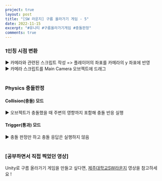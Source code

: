 ```yaml
---
project: true
layout: post
title: "[SW 라운지] 구름 올라가기 게임 - 5"
date: 2022-11-15
excerpt: "#유니티 #구름올라가기게임 #충돌판정"
comments: true
---
```


### 1인칭 시점 변환 <br>
▶️ 카메라와 관련된 스크립트 작성 => 플레이어의 좌표를 카메라의 y 좌표에 반영 <br>
▶️ 카메라 스크립트를 Main Camera 오브젝트에 드래그 <br>
<br>
### Physics 충돌판정<br>
#### Collision(충돌) 모드
▶️ 오브젝트가 충돌했을 때 주변의 영향까지 포함해 충돌 반응 실행 <br>
#### Trigger(통과) 모드
▶️ 충돌 판정만 하고 충돌 응답은 실행하지 않음 <br>
<br>

### [공부하면서 직접 찍었던 영상]

Unity로 구름 올라가기 게임을 만들고 싶다면, [제주대학교SW라운지](https://www.youtube.com/watch?v=QKpq9RAJNmU&list=PLkb1-AwKYLZYTBmsm5oS0nR3pQDM5sNIv&index=9) 영상을 참고하세요 !

